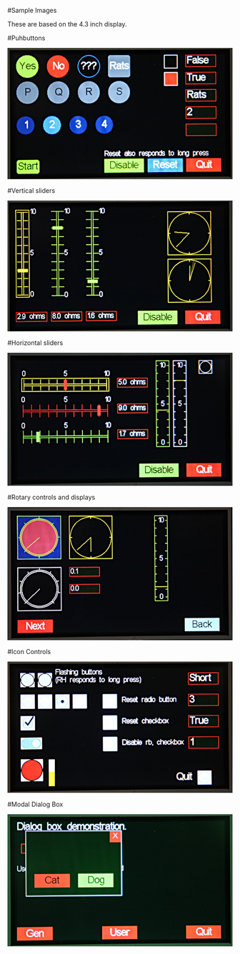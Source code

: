 #Sample Images

These are based on the 4.3 inch display.

#Puhbuttons

![Buttons](pictures/buttons.JPG)

#Vertical sliders

![Vertical sliders](pictures/vert_sliders2.JPG)

#Horizontal sliders

![Horizontal sliders](pictures/horiz_slider.JPG)

#Rotary controls and displays

![Dials](pictures/dials.JPG)

#Icon Controls

![Icon Buttons](pictures/icon2.JPG)

#Modal Dialog Box

![Dialog box](pictures/dialog.JPG)

